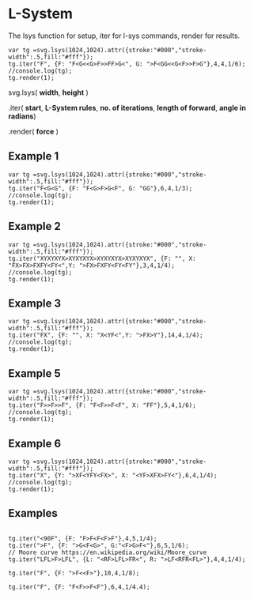 # L-System
The lsys function for setup, iter for l-sys commands, render for results.

```
var tg =svg.lsys(1024,1024).attr({stroke:"#000","stroke-width":.5,fill:"#fff"});
tg.iter("F", {F: "F<G<<G>F>>FF>G<", G: ">F<GG<<G<F>>F>G"},4,4,1/6);
//console.log(tg);
tg.render(1);

```

svg.lsys( __width__, __height__ )

.iter( __start__, __L-System rules__, __no. of iterations__, __length of forward__, __angle in radians__)

.render( __force__ )

## Example 1


```
var tg =svg.lsys(1024,1024).attr({stroke:"#000","stroke-width":.5,fill:"#fff"});
tg.iter("F<G<G", {F: "F<G>F>G<F", G: "GG"},6,4,1/3);
//console.log(tg);
tg.render(1);
```

## Example 2


```
var tg =svg.lsys(1024,1024).attr({stroke:"#000","stroke-width":.5,fill:"#fff"});
tg.iter("XYXYXYX>XYXYXYX>XYXYXYX>XYXYXYX", {F: "", X: "FX>FX>FXFY<FY<",Y: ">FX>FXFY<FY<FY"},3,4,1/4);
//console.log(tg);
tg.render(1);
```


## Example 3

```
var tg =svg.lsys(1024,1024).attr({stroke:"#000","stroke-width":.5,fill:"#fff"});
tg.iter("FX", {F: "", X: "X<YF<",Y: ">FX>Y"},14,4,1/4);
//console.log(tg);
tg.render(1);
```

## Example 5

```
var tg =svg.lsys(1024,1024).attr({stroke:"#000","stroke-width":.5,fill:"#fff"});
tg.iter("F>>F>>F", {F: "F<F>>F<F", X: "FF"},5,4,1/6);
//console.log(tg);
tg.render(1);
```

## Example 6

```
var tg =svg.lsys(1024,1024).attr({stroke:"#000","stroke-width":.5,fill:"#fff"});
tg.iter("X", {Y: ">XF<YFY<FX>", X: "<YF>XFX>FY<"},6,4,1/4);
//console.log(tg);
tg.render(1);
```

## Examples

```

tg.iter("<90F", {F: "F>F<F<F>F"},4,5,1/4);
tg.iter(">F", {F: ">G<F<G>", G:"<F>G>F<"},6,5,1/6);
// Moore curve https://en.wikipedia.org/wiki/Moore_curve
tg.iter("LFL>F>LFL", {L: "<RF>LFL>FR<", R: ">LF<RFR<FL>"},4,4,1/4);

tg.iter("F", {F: ">F<<F>"},10,4,1/8);

tg.iter("F", {F: "F<F>>F<F"},6,4,1/4.4);
```
